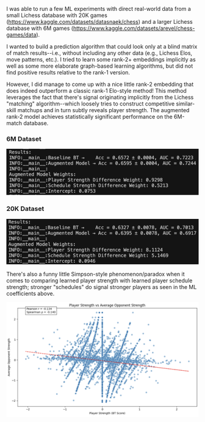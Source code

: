 I was able to run a few ML experiments with direct real-world data from a small Lichess database with 20K games (https://www.kaggle.com/datasets/datasnaek/chess) and a larger Lichess database with 6M games (https://www.kaggle.com/datasets/arevel/chess-games/data). 

I wanted to build a prediction algorithm that could look only at a blind matrix of match results--i.e., without including any other data (e.g., Lichess Elos, move patterns, etc.). I tried to learn some rank-2+ embeddings implicitly as well as some more elaborate graph-based learning algorithms, but did not find positive results relative to the rank-1 version. 

However, I did manage to come up with a nice little rank-2 embedding that does indeed outperform a classic rank-1 Elo-style method! This method leverages the fact that there's signal originating implicitly from the Lichess "matching" algorithm--which loosely tries to construct competitive similar-skill matchups and in turn subtly reveals player strength. The augmented rank-2 model achieves statistically significant performance on the 6M-match database.  

### 6M Dataset

![6M Results](results/results_6M.png)

### 20K Dataset

![20K Results](results/results_20K.png)

There's also a funny little Simpson-style phenomenon/paradox when it comes to comparing learned player strength with learned player schedule strength; stronger "schedules" do signal stronger players as seen in the ML coefficients above.

![Plot](results/plot.png)
